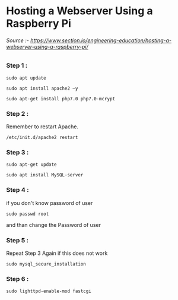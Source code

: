# Hosting a Webserver Using a Raspberry Pi

###### Source :- https://www.section.io/engineering-education/hosting-a-webserver-using-a-raspberry-pi/

### Step 1 :

```
sudo apt update

sudo apt install apache2 –y

sudo apt-get install php7.0 php7.0-mcrypt
```

### Step 2 :

Remember to restart Apache.

```
/etc/init.d/apache2 restart
```

### Step 3 :

```
sudo apt-get update

sudo apt install MySQL-server
```

### Step 4 :

if you don't know password of user

```
sudo passwd root
```

and than change the Password of user

### Step 5 :

Repeat Step 3 Again if this does not work

```
sudo mysql_secure_installation
```

### Step 6 :

```
sudo lighttpd-enable-mod fastcgi
```
